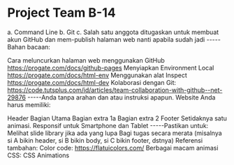 # Project Team B-14
a. Command Line b. Git c. Salah satu anggota ditugaskan untuk membuat akun GitHub dan mem-publish halaman web nanti apabila sudah jadi -----Bahan bacaan:

Cara meluncurkan halaman web menggunakan GitHub https://progate.com/docs/github-pages
Menyiapkan Environment Local https://progate.com/docs/html-env
Menggunakan alat Inspect https://progate.com/docs/html-dev
Kolaborasi dengan Git: https://code.tutsplus.com/id/articles/team-collaboration-with-github--net-29876
-----Anda tanpa arahan dan atau instruksi apapun. Website Anda harus memiliki:

Header
Bagian Utama
Bagian extra 1a
Bagian extra 2
Footer
Setidaknya satu animasi.
Responsif untuk Smartphone dan Tablet -----Pastikan untuk:
Melihat slide library jika ada yang lupa
Bagi tugas secara merata (misalnya si A bikin header, si B bikin body, si C bikin footer, dstnya)
Referensi tambahan:
Color code: https://flatuicolors.com/
Berbagai macam animasi CSS: CSS Animations
